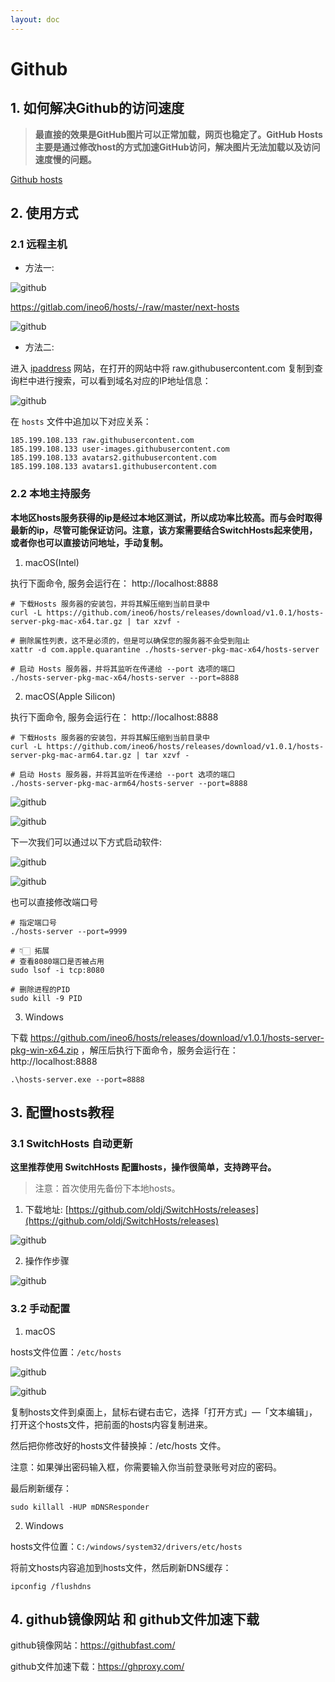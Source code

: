 ```yaml
---
layout: doc
---
```


# Github

## 1. 如何解决Github的访问速度

  > **最直接的效果是GitHub图片可以正常加载，网页也稳定了。GitHub Hosts主要是通过修改host的方式加速GitHub访问，解决图片无法加载以及访问速度慢的问题。**

  [Github hosts](https://github.com/ineo6/hosts#windows)

## 2. 使用方式

### 2.1 远程主机 

  - 方法一:

  ![github](/github_01.png)

  https://gitlab.com/ineo6/hosts/-/raw/master/next-hosts

  ![github](/github_02.png)


  - 方法二:
  
  进入 [ipaddress](www.ipaddress.com) 网站，在打开的网站中将 raw.githubusercontent.com 复制到查询栏中进行搜索，可以看到域名对应的IP地址信息：

  ![github](/github_10.png)

  在 `hosts` 文件中追加以下对应关系：

  ```shell
  185.199.108.133 raw.githubusercontent.com
  185.199.108.133 user-images.githubusercontent.com
  185.199.108.133 avatars2.githubusercontent.com
  185.199.108.133 avatars1.githubusercontent.com
  ```

### 2.2 本地主持服务

  **本地区hosts服务获得的ip是经过本地区测试，所以成功率比较高。而与会时取得最新的ip，尽管可能保证访问。注意，该方案需要结合SwitchHosts起来使用，或者你也可以直接访问地址，手动复制。**

  1. macOS(Intel)

  执行下面命令, 服务会运行在： http://localhost:8888

  ```shell
  # 下载Hosts 服务器的安装包，并将其解压缩到当前目录中
  curl -L https://github.com/ineo6/hosts/releases/download/v1.0.1/hosts-server-pkg-mac-x64.tar.gz | tar xzvf -

  # 删除属性列表，这不是必须的，但是可以确保您的服务器不会受到阻止
  xattr -d com.apple.quarantine ./hosts-server-pkg-mac-x64/hosts-server

  # 启动 Hosts 服务器，并将其监听在传递给 --port 选项的端口
  ./hosts-server-pkg-mac-x64/hosts-server --port=8888
  ```

  2. macOS(Apple Silicon)

  执行下面命令, 服务会运行在： http://localhost:8888

  ```shell
  # 下载Hosts 服务器的安装包，并将其解压缩到当前目录中
  curl -L https://github.com/ineo6/hosts/releases/download/v1.0.1/hosts-server-pkg-mac-arm64.tar.gz | tar xzvf -

  # 启动 Hosts 服务器，并将其监听在传递给 --port 选项的端口
  ./hosts-server-pkg-mac-arm64/hosts-server --port=8888
  ```

  ![github](/github_03.png)
  
  ![github](/github_04.png)

  下一次我们可以通过以下方式启动软件:

  ![github](/github_05.png)

  ![github](/github_04.png)

  也可以直接修改端口号
  
  ```shell
  # 指定端口号
  ./hosts-server --port=9999

  # 👇🏻 拓展
  # 查看8080端口是否被占用
  sudo lsof -i tcp:8080

  # 删除进程的PID
  sudo kill -9 PID
  ```

  3. Windows
  
  下载 https://github.com/ineo6/hosts/releases/download/v1.0.1/hosts-server-pkg-win-x64.zip ，解压后执行下面命令，服务会运行在： http://localhost:8888

  ```shell
  .\hosts-server.exe --port=8888
  ```



## 3. 配置hosts教程

### 3.1 SwitchHosts 自动更新

  **这里推荐使用 SwitchHosts 配置hosts，操作很简单，支持跨平台。**

  > 注意：首次使用先备份下本地hosts。

  1. 下载地址: [https://github.com/oldj/SwitchHosts/releases](https://github.com/oldj/SwitchHosts/releases)

  ![github](/github_06.png)

  2. 操作作步骤

  ![github](/github_07.png)

### 3.2 手动配置

  1. macOS

  hosts文件位置：`/etc/hosts`

  ![github](/github_08.png)
  
  ![github](/github_09.png)

  复制hosts文件到桌面上，鼠标右键右击它，选择「打开方式」—「文本编辑」，打开这个hosts文件，把前面的hosts内容复制进来。

  然后把你修改好的hosts文件替换掉：/etc/hosts 文件。

  注意：如果弹出密码输入框，你需要输入你当前登录账号对应的密码。

  最后刷新缓存：

  ```shell
  sudo killall -HUP mDNSResponder 
  ```

  2. Windows

  hosts文件位置：`C:/windows/system32/drivers/etc/hosts`

  将前文hosts内容追加到hosts文件，然后刷新DNS缓存：

  ```shell
  ipconfig /flushdns
  ```

## 4. github镜像网站 和 github文件加速下载

  github镜像网站：https://githubfast.com/

  github文件加速下载：https://ghproxy.com/
